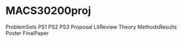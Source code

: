 # MACS30200proj

ProblemSets
PS1
PS2
PS3
Proposal
LitReview
Theory
MethodsResults
Poster
FinalPaper
